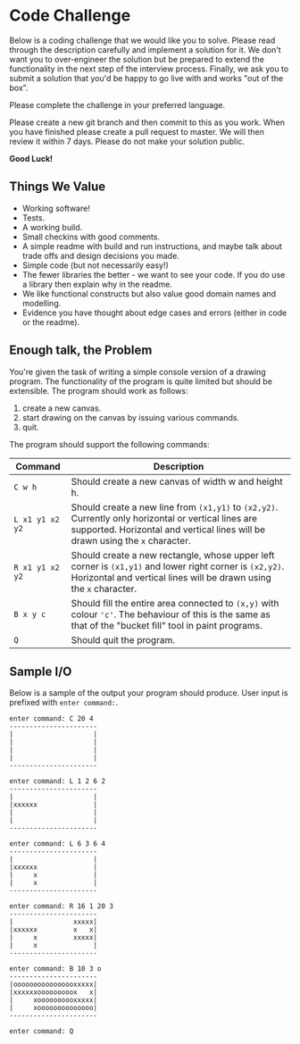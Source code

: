 # Code Challenge

Below is a coding challenge that we would like you to solve. Please read through the description carefully and implement a solution for it. We don't want you to over-engineer the solution but be prepared to extend the functionality in the next step of the interview process. Finally, we ask you to submit a solution that you'd be happy to go live with and works "out of the box”.

Please complete the challenge in your preferred language.

Please create a new git branch and then commit to this as you work. When you have finished please create a pull request to master. We will then review it within 7 days. Please do not make your solution public. 

**Good Luck!**


## Things We Value

* Working software!
* Tests.
* A working build.
* Small checkins with good comments.
* A simple readme with build and run instructions, and maybe talk about trade offs and design decisions you made.
* Simple code (but not necessarily easy!)
* The fewer libraries the better - we want to see your code. If you do use a library then explain why in the readme.
* We like functional constructs but also value good domain names and modelling.
* Evidence you have thought about edge cases and errors (either in code or the readme).

## Enough talk, the Problem

You're given the task of writing a simple console version of a drawing program. The functionality of the program is quite limited but should be extensible. The program should work as follows:

1. create a new canvas.
2. start drawing on the canvas by issuing various commands.
3. quit.

The program should support the following commands:
   
| Command | Description |
| ------- | ----------- |
| `C w h`     | Should create a new canvas of width w and height h. |
| `L x1 y1 x2 y2` | Should create a new line from `(x1,y1)` to `(x2,y2)`. Currently only horizontal or vertical lines are supported. Horizontal and vertical lines will be drawn using the `x` character. |
| `R x1 y1 x2 y2` | Should create a new rectangle, whose upper left corner is `(x1,y1)` and lower right corner is `(x2,y2)`. Horizontal and vertical lines will be drawn using the `x` character. |
| `B x y c` | Should fill the entire area connected to `(x,y)` with colour `'c'`. The behaviour of this is the same as that of the "bucket fill" tool in paint programs. |
| `Q` | Should quit the program. |
 
## Sample I/O

Below is a sample of the output your program should produce. User input is prefixed with `enter command:`.


	enter command: C 20 4
	----------------------
	|                    |
	|                    |
	|                    |
	|                    |
	----------------------
	
	enter command: L 1 2 6 2
	----------------------
	|                    |
	|xxxxxx              |
	|                    |
	|                    |
	----------------------
	
	enter command: L 6 3 6 4
	----------------------
	|                    |
	|xxxxxx              |
	|     x              |
	|     x              |
	----------------------
	
	enter command: R 16 1 20 3
	----------------------
	|               xxxxx|
	|xxxxxx         x   x|
	|     x         xxxxx|
	|     x              |
	----------------------
	
	enter command: B 10 3 o
	----------------------
	|oooooooooooooooxxxxx|
	|xxxxxxooooooooox   x|
	|     xoooooooooxxxxx|
	|     xoooooooooooooo|
	----------------------
	
	enter command: Q
